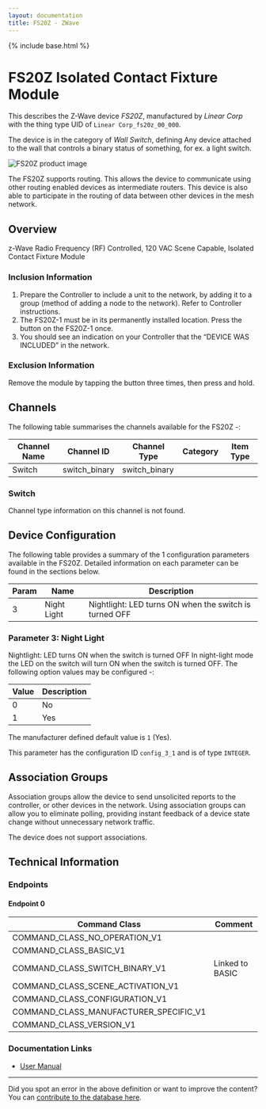 ```yaml
---
layout: documentation
title: FS20Z - ZWave
---
```


{% include base.html %}

# FS20Z Isolated Contact Fixture Module
This describes the Z-Wave device *FS20Z*, manufactured by *Linear Corp* with the thing type UID of ```Linear Corp_fs20z_00_000```.

The device is in the category of *Wall Switch*, defining Any device attached to the wall that controls a binary status of something, for ex. a light switch.

![FS20Z product image](https://opensmarthouse.org/assets/zwave/attachments/10/FS20Z.jpg)


The FS20Z supports routing. This allows the device to communicate using other routing enabled devices as intermediate routers.  This device is also able to participate in the routing of data between other devices in the mesh network.

## Overview

z-Wave Radio Frequency (RF) Controlled, 120 VAC Scene Capable, Isolated Contact Fixture Module

### Inclusion Information

  1. Prepare the Controller to include a unit to the network, by adding it to a group (method of adding a node to the network). Refer to Controller instructions.
  2. The FS20Z-1 must be in its permanently installed location. Press the button on the FS20Z-1 once.
  3. You should see an indication on your Controller that the “DEVICE WAS INCLUDED” in the network.

### Exclusion Information

Remove the module by tapping the button three times, then press and hold.

## Channels

The following table summarises the channels available for the FS20Z -:

| Channel Name | Channel ID | Channel Type | Category | Item Type |
|--------------|------------|--------------|----------|-----------|
| Switch | switch_binary | switch_binary |  |  | 

### Switch
Channel type information on this channel is not found.



## Device Configuration

The following table provides a summary of the 1 configuration parameters available in the FS20Z.
Detailed information on each parameter can be found in the sections below.

| Param | Name  | Description |
|-------|-------|-------------|
| 3 | Night Light | Nightlight: LED turns ON when the switch is turned OFF |

### Parameter 3: Night Light

Nightlight: LED turns ON when the switch is turned OFF
In night-light mode the LED on the switch will turn ON when the switch is turned OFF.
The following option values may be configured -:

| Value  | Description |
|--------|-------------|
| 0 | No |
| 1 | Yes |

The manufacturer defined default value is ```1``` (Yes).

This parameter has the configuration ID ```config_3_1``` and is of type ```INTEGER```.


## Association Groups

Association groups allow the device to send unsolicited reports to the controller, or other devices in the network. Using association groups can allow you to eliminate polling, providing instant feedback of a device state change without unnecessary network traffic.

The device does not support associations.
## Technical Information

### Endpoints

#### Endpoint 0

| Command Class | Comment |
|---------------|---------|
| COMMAND_CLASS_NO_OPERATION_V1| |
| COMMAND_CLASS_BASIC_V1| |
| COMMAND_CLASS_SWITCH_BINARY_V1| Linked to BASIC|
| COMMAND_CLASS_SCENE_ACTIVATION_V1| |
| COMMAND_CLASS_CONFIGURATION_V1| |
| COMMAND_CLASS_MANUFACTURER_SPECIFIC_V1| |
| COMMAND_CLASS_VERSION_V1| |

### Documentation Links

* [User Manual](https://www.opensmarthouse.org/zwavedatabase/10/FS20Z1-manual.pdf)

---

Did you spot an error in the above definition or want to improve the content?
You can [contribute to the database here](https://www.opensmarthouse.org/zwavedatabase/10).
